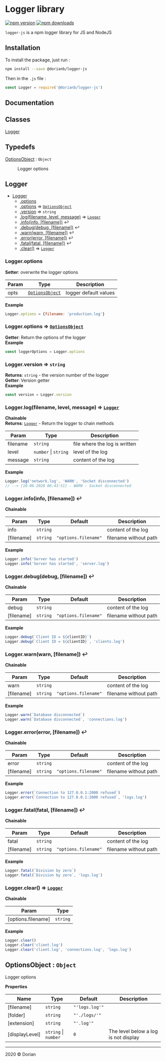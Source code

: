 # Logger library

[![npm version](https://badge.fury.io/js/%40dorianb%2Flogger-js.svg)](https://badge.fury.io/js/%40dorianb%2Flogger-js)
[![npm downloads](https://badgen.net/npm/dt/@dorianb/logger-js)](https://www.npmjs.com/package/@dorianb/logger-js)

`logger-js` is a npm logger library for JS and NodeJS

## Installation
To install the package, just run :
```bash
npm install --save @dorianb/logger-js
```

Then in the `.js` file :
```js
const Logger = require('@dorianb/logger-js')
```

## Documentation

## Classes

<dl>
<dt><a href="#Logger">Logger</a></dt>
<dd></dd>
</dl>

## Typedefs

<dl>
<dt><a href="#OptionsObject">OptionsObject</a> : <code>Object</code></dt>
<dd><p>Logger options</p>
</dd>
</dl>

<a name="Logger"></a>

## Logger
<!-- Empty to hide the `**Kind**` tag in documentation -->

* [Logger](#Logger)
    * [.options](#Logger.options)
    * [.options](#Logger.options) ⇒ [<code>OptionsObject</code>](#OptionsObject)
    * [.version](#Logger.version) ⇒ <code>string</code>
    * [.log(filename, level, message)](#Logger.log) ⇒ [<code>Logger</code>](#Logger)
    * [.info(info, [filename])](#Logger.info) ↩︎
    * [.debug(debug, [filename])](#Logger.debug) ↩︎
    * [.warn(warn, [filename])](#Logger.warn) ↩︎
    * [.error(error, [filename])](#Logger.error) ↩︎
    * [.fatal(fatal, [filename])](#Logger.fatal) ↩︎
    * [.clear()](#Logger.clear) ⇒ [<code>Logger</code>](#Logger)

<a name="Logger.options"></a>

### Logger.options
<!-- Empty to hide the `**Kind**` tag in documentation -->
**Setter**: overwrite the logger options  

| Param | Type | Description |
| --- | --- | --- |
| opts | [<code>OptionsObject</code>](#OptionsObject) | logger default values |

**Example**  
```js
Logger.options = {filename: 'production.log'}
```
<a name="Logger.options"></a>

### Logger.options ⇒ [<code>OptionsObject</code>](#OptionsObject)
<!-- Empty to hide the `**Kind**` tag in documentation -->
**Getter**: Return the options of the logger  
**Example**  
```js
const loggerOptions = Logger.options
```
<a name="Logger.version"></a>

### Logger.version ⇒ <code>string</code>
<!-- Empty to hide the `**Kind**` tag in documentation -->
**Returns**: <code>string</code> - the version number of the logger  
**Getter**: Version getter  
**Example**  
```js
const version = Logger.version
```
<a name="Logger.log"></a>

### Logger.log(filename, level, message) ⇒ [<code>Logger</code>](#Logger)
<!-- Empty to hide the `**Kind**` tag in documentation -->
**Chainable**  
**Returns**: [<code>Logger</code>](#Logger) - Return the logger to chain methods  

| Param | Type | Description |
| --- | --- | --- |
| filename | <code>string</code> | file where the log is written |
| level | <code>number</code> \| <code>string</code> | level of the log |
| message | <code>string</code> | content of the log |

**Example**  
```js
Logger.log('network.log', 'WARN', 'Socket disconnected')
// --> [10-06-2020 06:43:51] - WARN - Socket disconnected
```
<a name="Logger.info"></a>

### Logger.info(info, [filename]) ↩︎
<!-- Empty to hide the `**Kind**` tag in documentation -->
**Chainable**  

| Param | Type | Default | Description |
| --- | --- | --- | --- |
| info | <code>string</code> |  | content of the log |
| [filename] | <code>string</code> | <code>&quot;options.filename&quot;</code> | filename without path |

**Example**  
```js
Logger.info('Server has started')
Logger.info('Server has started', 'server.log')
```
<a name="Logger.debug"></a>

### Logger.debug(debug, [filename]) ↩︎
<!-- Empty to hide the `**Kind**` tag in documentation -->
**Chainable**  

| Param | Type | Default | Description |
| --- | --- | --- | --- |
| debug | <code>string</code> |  | content of the log |
| [filename] | <code>string</code> | <code>&quot;options.filename&quot;</code> | filename without path |

**Example**  
```js
Logger.debug(`Client ID = ${clientID}`)
Logger.debug(`Client ID = ${clientID}`, 'clients.log')
```
<a name="Logger.warn"></a>

### Logger.warn(warn, [filename]) ↩︎
<!-- Empty to hide the `**Kind**` tag in documentation -->
**Chainable**  

| Param | Type | Default | Description |
| --- | --- | --- | --- |
| warn | <code>string</code> |  | content of the log |
| [filename] | <code>string</code> | <code>&quot;options.filename&quot;</code> | filename without path |

**Example**  
```js
Logger.warn(`Database disconnected`)
Logger.warn(`Database disconnected`, 'connections.log')
```
<a name="Logger.error"></a>

### Logger.error(error, [filename]) ↩︎
<!-- Empty to hide the `**Kind**` tag in documentation -->
**Chainable**  

| Param | Type | Default | Description |
| --- | --- | --- | --- |
| error | <code>string</code> |  | content of the log |
| [filename] | <code>string</code> | <code>&quot;options.filename&quot;</code> | filename without path |

**Example**  
```js
Logger.error(`Connection to 127.0.0.1:2000 refused`)
Logger.error(`Connection to 127.0.0.1:2000 refused`, 'logs.log')
```
<a name="Logger.fatal"></a>

### Logger.fatal(fatal, [filename]) ↩︎
<!-- Empty to hide the `**Kind**` tag in documentation -->
**Chainable**  

| Param | Type | Default | Description |
| --- | --- | --- | --- |
| fatal | <code>string</code> |  | content of the log |
| [filename] | <code>string</code> | <code>&quot;options.filename&quot;</code> | filename without path |

**Example**  
```js
Logger.fatal(`Division by zero`)
Logger.fatal(`Division by zero`, 'logs.log')
```
<a name="Logger.clear"></a>

### Logger.clear() ⇒ [<code>Logger</code>](#Logger)
<!-- Empty to hide the `**Kind**` tag in documentation -->
**Chainable**  

| Param | Type |
| --- | --- |
| [options.filename] | <code>string</code> | 

**Example**  
```js
Logger.clear()
Logger.clear('client.log')
Logger.clear('client.log', 'connections.log', 'logs.log')
```
<a name="OptionsObject"></a>

## OptionsObject : <code>Object</code>
Logger options

<!-- Empty to hide the `**Kind**` tag in documentation -->
**Properties**

| Name | Type | Default | Description |
| --- | --- | --- | --- |
| [filename] | <code>string</code> | <code>&quot;&#x27;logs.log&#x27;&quot;</code> |  |
| [folder] | <code>string</code> | <code>&quot;&#x27;./logs/&#x27;&quot;</code> |  |
| [extension] | <code>string</code> | <code>&quot;&#x27;.log&#x27;&quot;</code> |  |
| [displayLevel] | <code>string</code> \| <code>number</code> | <code>0</code> | The level below a log is not display |


* * *

2020 &copy; Dorian

